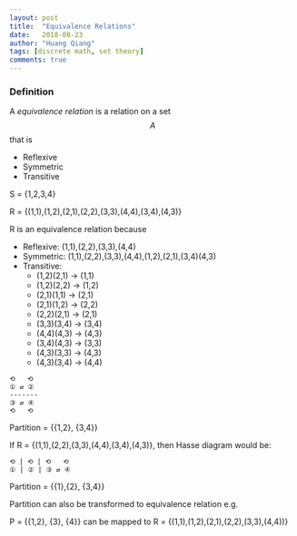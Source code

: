 ```yaml
---
layout: post
title:  "Equivalence Relations"
date:   2018-08-23
author: "Huang Qiang"
tags: [discrete math, set theory]
comments: true
---
```


### Definition

A _equivalence relation_ is a relation on a set $$A$$ that is

- Reflexive
- Symmetric
- Transitive

S = {1,2,3,4}

R = {(1,1),(1,2),(2,1),(2,2),(3,3),(4,4),(3,4),(4,3)}

R is an equivalence relation because

- Reflexive: (1,1),(2,2),(3,3),(4,4)
- Symmetric: (1,1),(2,2),(3,3),(4,4),(1,2),(2,1),(3,4)(4,3)
- Transitive:
	- (1,2)(2,1) -> (1,1)
	- (1,2)(2,2) -> (1,2)
	- (2,1)(1,1) -> (2,1)
	- (2,1)(1,2) -> (2,2)
	- (2,2)(2,1) -> (2,1)
	- (3,3)(3,4) -> (3,4)
	- (4,4)(4,3) -> (4,3)
	- (3,4)(4,3) -> (3,3)
	- (4,3)(3,3) -> (4,3)
	- (4,3)(3,4) -> (4,4)

```
⟲   ⟲
① ⇄ ② 
-------
③ ⇄ ④
⟲   ⟲
```
Partition = {{1,2}, {3,4}}

If R = {(1,1),(2,2),(3,3),(4,4),(3,4),(4,3)}, then Hasse diagram would be:

```
⟲ | ⟲ | ⟲   ⟲
① | ② | ③ ⇄ ④
```

Partition = {{1},{2}, {3,4}}

Partition can also be transformed to equivalence relation e.g.

P = {{1,2}, {3}, {4}} can be mapped to R = {(1,1),(1,2),(2,1),(2,2),(3,3),(4,4))}